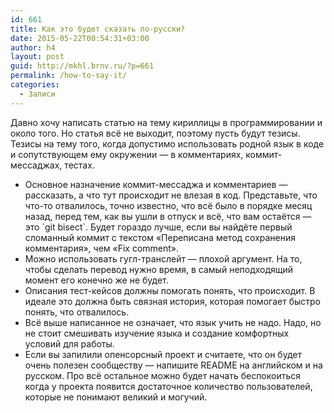 ```yaml
---
id: 661
title: Как это будет сказать по-русски?
date: 2015-05-22T00:54:31+03:00
author: h4
layout: post
guid: http://mkhl.brnv.ru/?p=661
permalink: /how-to-say-it/
categories:
  - Записи
---
```

Давно хочу написать статью на тему кириллицы в программировании и около того. Но статья всё не выходит, поэтому пусть будут тезисы. Тезисы на тему того, когда допустимо использовать родной язык в коде и сопутствующем ему окружении — в комментариях, коммит-мессаджах, тестах.

  * Основное назначение коммит-мессаджа и комментариев — рассказать, а что тут происходит не влезая в код. Представьте, что что-то отвалилось, точно известно, что всё было в порядке месяц назад, перед тем, как вы ушли в отпуск и всё, что вам остаётся — это \`git bisect\`. Будет гораздо лучше, если вы найдёте первый сломанный коммит с текстом «Переписана метод сохранения комментария», чем «Fix comment».
  * Можно использовать гугл-транслейт — плохой аргумент. На то, чтобы сделать перевод нужно время, в самый неподходящий момент его конечно же не будет.
  * Описания тест-кейсов должны помогать понять, что происходит. В идеале это должна быть связная история, которая помогает быстро понять, что отвалилось.
  * Всё выше написанное не означает, что язык учить не надо. Надо, но не стоит смешивать изучение языка и создание комфортных условий для работы.
  * Если вы запилили опенсорсный проект и считаете, что он будет очень полезен сообществу — напишите README на английском и на русском. Про всё остальное можно будет начать беспокоиться когда у проекта появится достаточное количество пользователей, которые не понимают великий и могучий.